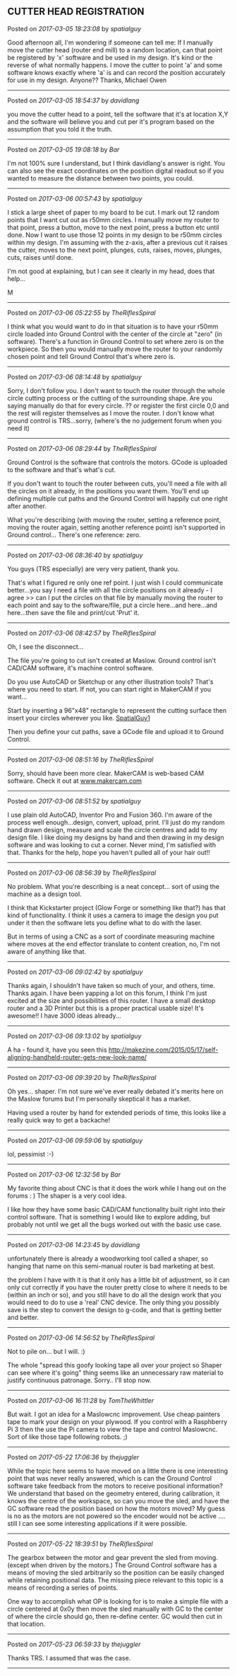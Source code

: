 ## CUTTER HEAD REGISTRATION
Posted on *2017-03-05 18:23:08* by *spatialguy*

Good afternoon all, I'm wondering if someone can tell me: If I manually move the cutter head (router end mill) to a random location, can that point be registered by 'x' software and be used in my design. It's kind or the reverse of what normally happens. I move the cutter to point 'a' and some software knows exactly where 'a' is and can record the position accurately for use in my design. Anyone?&quest; Thanks, Michael Owen

---

Posted on *2017-03-05 18:54:37* by *davidlang*

you move the cutter head to a point, tell the software that it's at location X,Y and the software will believe you and cut per it's program based on the assumption that you told it the truth.

---

Posted on *2017-03-05 19:08:18* by *Bar*

I'm not 100% sure I understand, but I think davidlang's answer is right. You can also see the exact coordinates on the position digital readout so if you wanted to measure the distance between two points, you could.

---

Posted on *2017-03-06 00:57:43* by *spatialguy*

I stick a large sheet of paper to my board to be cut. I mark out 12 random points that I want cut out as r50mm circles. I manually move my router to that point, press a button, move to the next point, press a button etc until done. Now I want to use those 12 points in my design to be r50mm circles within my design. I'm assuming with the z-axis, after a previous cut it raises the cutter, moves to the next point, plunges, cuts, raises, moves, plunges, cuts, raises until done. 

I'm not good at explaining, but I can see it clearly in my head, does that help...

M

---

Posted on *2017-03-06 05:22:55* by *TheRiflesSpiral*

I think what you would want to do in that situation is to have your r50mm circle loaded into Ground Control with the center of the circle at "zero" (in software). There's a function in Ground Control to set where zero is on the workpiece. So then you would manually move the router to your randomly chosen point and tell Ground Control that's where zero is.

---

Posted on *2017-03-06 08:14:48* by *spatialguy*

Sorry, I don't follow you. I don't want to touch the router through the whole circle cutting process or the cutting of the surrounding shape. Are you saying manually do that for every circle.
?&quest; or register the first circle 0,0 and the rest will register themselves as I move the router. I don't know what ground control is TRS...sorry, (where's the no judgement forum when you need it)

---

Posted on *2017-03-06 08:29:44* by *TheRiflesSpiral*

Ground Control is the software that controls the motors. GCode is uploaded to the software and that's what's cut.

If you don't want to touch the router between cuts, you'll need a file with all the circles on it already, in the positions you want them. You'll end up defining multiple cut paths and the Ground Control will happily cut one right after another.

What you're describing (with moving the router, setting a reference point, moving the router again, setting another reference point) isn't supported in Ground control... There's one reference: zero.

---

Posted on *2017-03-06 08:36:40* by *spatialguy*

You guys (TRS especially) are very very patient, thank you. 

That's what I figured re only one ref point. I just wish I could communicate better...you say I need a file with all the circle positions on it already - I agree  >> can I put the circles on that file by manually moving the router to each point and say to the software/file, put a circle here...and here...and here...then save the file and print/cut 'Prut' it.

---

Posted on *2017-03-06 08:42:57* by *TheRiflesSpiral*

Oh, I see the disconnect...

The file you're going to cut isn't created at Maslow. Ground control isn't CAD/CAM software, it's machine control software.

Do you use AutoCAD or Sketchup or any other illustration tools? That's where you need to start. If not, you can start right in MakerCAM if you want...

Start by inserting a 96"x48" rectangle to represent the cutting surface then insert your circles wherever you like. [SpatialGuy1](//muut.com/u/maslowcnc/s1/:maslowcnc:Ljnc:spatialguy1.jpg.jpg) 

Then you define your cut paths, save a GCode file and upload it to Ground Control.

---

Posted on *2017-03-06 08:51:16* by *TheRiflesSpiral*

Sorry, should have been more clear. MakerCAM is web-based CAM software. Check it out at www.makercam.com

---

Posted on *2017-03-06 08:51:52* by *spatialguy*

I use plain old AutoCAD, Inventor Pro and Fusion 360. I'm aware of the process well enough...design, convert, upload, print. I'll just do my random hand drawn design, measure and scale the circle centres and add to my design file. I like doing my designs by hand and then drawing in my design software and was looking to cut a corner. Never mind, I'm satisfied with that. Thanks for the help, hope you haven't pulled all of your hair out!!

---

Posted on *2017-03-06 08:56:39* by *TheRiflesSpiral*

No problem. What you're describing is a neat concept... sort of using the machine as a design tool.

I think that Kickstarter project (Glow Forge or something like that?) has that kind of functionality. I think it uses a camera to image the design you put under it then the software lets you define what to do with the laser.

But in terms of using a CNC as a sort of coordinate measuring machine where moves at the end effector translate to content creation, no, I'm not aware of anything like that.

---

Posted on *2017-03-06 09:02:42* by *spatialguy*

Thanks again, I shouldn't have taken so much of your, and others, time. Thanks again. I have been yapping a lot on this forum, I think I'm just excited at the size and possibilities of this router. I have a small desktop router and a 3D Printer but this is a proper practical usable size! It's awesome!! I have 3000 ideas already...

---

Posted on *2017-03-06 09:13:02* by *spatialguy*

A ha - found it, have you seen this http://makezine.com/2015/05/17/self-aligning-handheld-router-gets-new-look-name/

---

Posted on *2017-03-06 09:39:20* by *TheRiflesSpiral*

Oh yes... shaper. I'm not sure we've ever really debated it's merits here on the Maslow forums but I'm personally skeptical it has a market.

Having used a router by hand for extended periods of time, this looks like a really quick way to get a backache!

---

Posted on *2017-03-06 09:59:06* by *spatialguy*

lol, pessimist :-)

---

Posted on *2017-03-06 12:32:56* by *Bar*

My favorite thing about CNC is that it does the work while I hang out on the forums : ) The shaper is a very cool idea. 

I like how they have some basic CAD/CAM functionality built right into their control software. That is something I would like to explore adding, but probably not until we get all the bugs worked out with the basic use case.

---

Posted on *2017-03-06 14:23:45* by *davidlang*

unfortunately there is already a woodworking tool called a shaper, so hanging that name on this semi-manual router is bad marketing at best.

the problem I have with it is that it only has a little bit of adjustment, so it can only cut correctly if you have the router pretty close to where it needs to be (within an inch or so), and you still have to do all the design work that you would need to do to use a 'real' CNC device. The only thing you possibly save is the step to convert the design to g-code, and that is getting better and better.

---

Posted on *2017-03-06 14:56:52* by *TheRiflesSpiral*

Not to pile on... but I will. :)

The whole "spread this goofy looking tape all over your project so Shaper can see where it's going" thing seems like an unnecessary raw material to justify continuous patronage. Sorry.. I'll stop now.

---

Posted on *2017-03-06 16:11:28* by *TomTheWhittler*

But wait. I got an idea for a Maslowcnc improvement. Use cheap painters tape to mark your design on your plywood. If you control with a Rasphberry Pi 3 then  the use the Pi camera to view the tape and control Maslowcnc. Sort of like those tape following robots. ;)

---

Posted on *2017-05-22 17:06:36* by *thejuggler*

While the topic here seems to have moved on a little there is one interesting point that was never really answered, which is can the Ground Control software take feedback from the motors to receive positional information?  We understand that based on the geometry entered, during calibration, it knows the centre of the workspace, so can  you move the sled, and have the GC software read the position based on how the motors moved?
My guess is no as the motors are not powered so the encoder would not be active .... still I can see some interesting applications if it were possible.

---

Posted on *2017-05-22 18:39:51* by *TheRiflesSpiral*

The gearbox between the motor and gear prevent the sled from moving. (except when driven by the motors.) The Ground Control software has a means of moving the sled arbitrarily so the position can be easily changed while retaining positional data. The missing piece relevant to this topic is a means of recording a series of points.

One way to accomplish what OP is looking for is to make a simple file with a circle centered at 0x0y then move the sled manually with GC to the center of where the circle should go, then re-define center. GC would then cut in that location.

---

Posted on *2017-05-23 06:59:33* by *thejuggler*

Thanks TRS.  I assumed that was the case.

---


